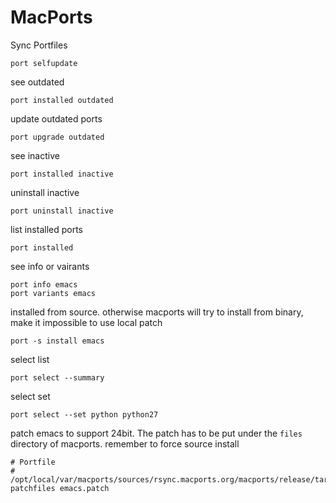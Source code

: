 # MacPorts

Sync Portfiles

    port selfupdate

see outdated

    port installed outdated

update outdated ports

    port upgrade outdated

see inactive

    port installed inactive

uninstall inactive

    port uninstall inactive

list installed ports

    port installed

see info or vairants

    port info emacs
    port variants emacs

installed from source. otherwise macports will try to install from binary,
make it impossible to use local patch

    port -s install emacs

select list

    port select --summary

select set

    port select --set python python27

patch emacs to support 24bit. The patch has to be put under the `files`
directory of macports. remember to force source install

    # Portfile
    # /opt/local/var/macports/sources/rsync.macports.org/macports/release/tarballs/ports/
    patchfiles emacs.patch
